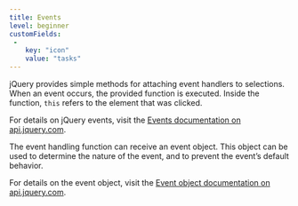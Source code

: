 ```yaml
---
title: Events
level: beginner
customFields:
 -
    key: "icon"
    value: "tasks"
---
```


jQuery provides simple methods for attaching event handlers to selections. When an event occurs, the provided function is executed. Inside the function, `this` refers to the element that was clicked.

For details on jQuery events, visit the [Events documentation on api.jquery.com](http://api.jquery.com/category/events/).

The event handling function can receive an event object. This object can be used to determine the nature of the event, and to prevent the event’s default behavior.

For details on the event object, visit the [Event object documentation on api.jquery.com](http://api.jquery.com/category/events/event-object/).

